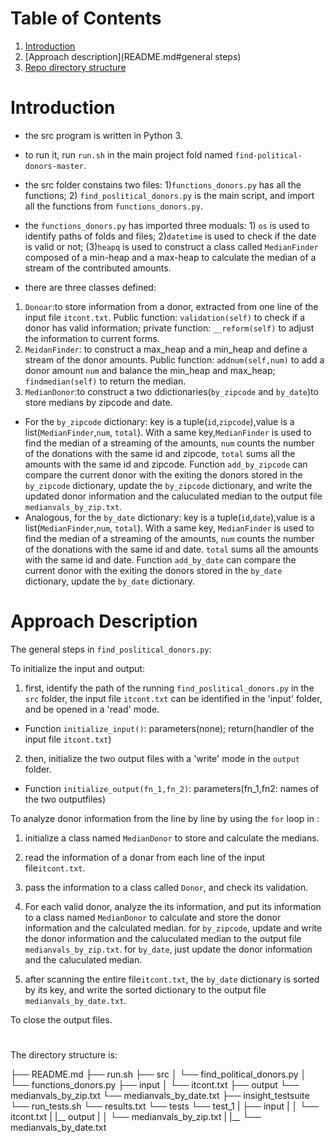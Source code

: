 # Table of Contents
1. [Introduction](README.md#introduction)
2. [Approach description](README.md#general steps)
3. [Repo directory structure](README.md#repo-directory-structure)



# Introduction

* the src program is written in Python 3.

* to run it, run `run.sh` in the main project fold named `find-political-donors-master`.

* the src folder constains two files: 1)`functions_donors.py` has all the functions; 2) `find_poslitical_donors.py` is the main script, and import all the functions from `functions_donors.py`.

* the `functions_donors.py` has imported three moduals: 1) `os` is used to identify paths of folds and files; 2)`datetime` is used to check if the date is valid or not; (3)`heapq` is used to construct a class called `MedianFinder` composed of a min-heap and a max-heap to calculate the median of a stream of the contributed amounts.


* there are three classes defined:
1. `Donoar`:to store information from a donor, extracted from one line of the input file `itcont.txt`. Public function: `validation(self)` to check if a donor has valid information; private function: `__reform(self)` to adjust the information to current forms. 
2. `MeidanFinder`: to construct a max_heap and a min_heap and define a stream of the donor amounts. Public function: `addnum(self,num)` to add a donor amount `num` and balance the min_heap and max_heap; `findmedian(self)` to return the median.
3. `MedianDonor`:to construct a two ddictionaries(`by_zipcode` and `by_date`)to store medians by zipcode and date. 
* For the `by_zipcode` dictionary: key is a tuple(`id`,`zipcode`),value is a list(`MedianFinder`,`num`, `total`). With a same key,`MedianFinder` is used to find the median of a streaming of the amounts, `num` counts the number of the donations with the same id and zipcode, `total` sums all the amounts with the same id and zipcode. Function `add_by_zipcode` can compare the current donor with the exiting the donors stored in the `by_zipcode` dictionary, update the `by_zipcode` dictionary, and write the updated donor information and the caluculated median to the output file `medianvals_by_zip.txt`.
* Analogous, for the `by_date` dictionary: key is a tuple(`id`,`date`),value is a list(`MedianFinder`,`num`, `total`). With a same key, `MedianFinder` is used to find the median of a streaming of the amounts, `num` counts the number of the donations with the same id and date. `total` sums all the amounts with the same id and date. Function `add_by_date` can compare the current donor with the exiting the donors stored in the `by_date` dictionary, update the `by_date` dictionary.


# Approach Description

The general steps in `find_poslitical_donors.py`:

To initialize the input and output:

1. first, identify the path of the running `find_poslitical_donors.py` in the `src` folder, the input file `itcont.txt` can be identified in the 'input' folder, and be opened in a 'read' mode.
* Function `initialize_input()`: parameters(none); return(handler of the input file `itcont.txt`)

2. then, initialize the two output files with a 'write' mode in the `output` folder.
* Function `initialize_output(fn_1,fn_2)`: parameters(fn_1,fn2: names of the two outputfiles)

To analyze donor information from the  line by line by using the `for` loop in :

1. initialize a class named `MedianDonor` to store and calculate the medians. 

2. read the information of a donar from each line of the input file`itcont.txt`.

3. pass the information to a class called `Donor`, and check its validation.

4. For each valid donor, analyze the its information, and put its information to a class named `MedianDonor` to calculate and store the donor information and the calculated median. for `by_zipcode`, update and write the donor information and the caluculated median to the output file `medianvals_by_zip.txt`. for `by_date`, just update the donor information and the caluculated median.

5. after scanning the entire file`itcont.txt`, the `by_date` dictionary is sorted by its key, and write the sorted dictionary to the output file `medianvals_by_date.txt`.

To close the output files.

# 
The directory structure is:

├── README.md 
├── run.sh
├── src
│   └── find_political_donors.py
│   └── functions_donors.py
├── input
│   └── itcont.txt
├── output
    └── medianvals_by_zip.txt
    └── medianvals_by_date.txt
├── insight_testsuite
    └── run_tests.sh
    └── results.txt
    └── tests
         └── test_1
         |   ├── input
         |   │   └── itcont.txt
         |   |__ output
         |   │   └── medianvals_by_zip.txt
         |   |__ └── medianvals_by_date.txt




